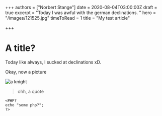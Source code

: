 +++
authors = ["Norbert Stange"]
date = 2020-08-04T03:00:00Z
draft = true
excerpt = "Today I was awful with the german declinations. "
hero = "/images/121525.jpg"
timeToRead = 1
title = "My test article"

+++

# A title?

Today like always, I sucked at declinations xD.

Okay, now a picture

![a knight](/images/121525.jpg "ohhh, the title")

> ohh, a quote

    <PHP? 
    echo "some php?";
    ?>